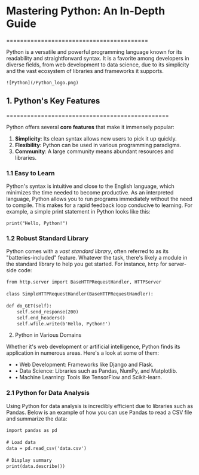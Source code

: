 
# Mastering Python: An In-Depth Guide
=========================================

Python is a versatile and powerful programming language known for its readability and straightforward syntax. It is a favorite among developers in diverse fields, from web development to data science, due to its simplicity and the vast ecosystem of libraries and frameworks it supports.

    ![Python](/Python_logo.png)

## 1. Python's Key Features
===============================================

Python offers several **core features** that make it immensely popular:

1. **Simplicity**: Its clean syntax allows new users to pick it up quickly.
2. **Flexibility**: Python can be used in various programming paradigms.
3. **Community**: A large community means abundant resources and libraries.

### 1.1 Easy to Learn

Python's syntax is intuitive and close to the English language, which minimizes the time needed to become productive. As an interpreted language, Python allows you to run programs immediately without the need to compile. This makes for a rapid feedback loop conducive to learning. For example, a simple print statement in Python looks like this:

    print("Hello, Python!")

### 1.2 Robust Standard Library

Python comes with a *vast standard library*, often referred to as its "batteries-included" feature. Whatever the task, there's likely a module in the standard library to help you get started. For instance, `http` for server-side code:

    from http.server import BaseHTTPRequestHandler, HTTPServer

    class SimpleHTTPRequestHandler(BaseHTTPRequestHandler):

    def do_GET(self):
        self.send_response(200)
        self.end_headers()
        self.wfile.write(b'Hello, Python!')

2. Python in Various Domains

Whether it's web development or artificial intelligence, Python finds its application in numerous areas. Here's a look at some of them:

* • Web Development: Frameworks like Django and Flask.
* • Data Science: Libraries such as Pandas, NumPy, and Matplotlib.
* • Machine Learning: Tools like TensorFlow and Scikit-learn.

### 2.1 Python for Data Analysis

Using Python for data analysis is incredibly efficient due to libraries such as Pandas. Below is an example of how you can use Pandas to read a CSV file and summarize the data:

    import pandas as pd
    
    # Load data
    data = pd.read_csv('data.csv')
    
    # Display summary
    print(data.describe())
